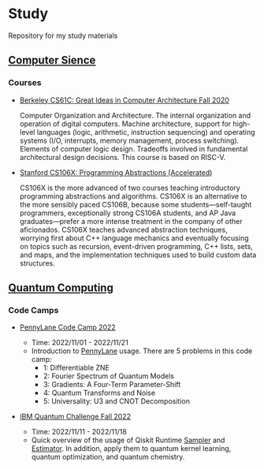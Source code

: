 # Study

Repository for my study materials

## [Computer Sience](computer-science/)

### Courses

* [Berkeley CS61C: Great Ideas in Computer Architecture Fall 2020](computer-science/Berkeley-CS61C-Great-Ideas-in-Computer-Architecture/)

    Computer Organization and Architecture. The internal organization and operation of digital computers. Machine architecture, support for high-level languages (logic, arithmetic, instruction sequencing) and operating systems (I/O, interrupts, memory management, process switching). Elements of computer logic design. Tradeoffs involved in fundamental architectural design decisions. This course is based on RISC-V.

* [Stanford CS106X: Programming Abstractions (Accelerated)](computer-science/Stanford-CS106X-Programming-Abstractions-in-CPP-2019-Fall/)

    CS106X is the more advanced of two courses teaching introductory programming abstractions and algorithms. CS106X is an alternative to the more sensibly paced CS106B, because some students—self-taught programmers, exceptionally strong CS106A students, and AP Java graduates—prefer a more intense treatment in the company of other aficionados. CS106X teaches advanced abstraction techniques, worrying first about C++ language mechanics and eventually focusing on topics such as recursion, event-driven programming, C++ lists, sets, and maps, and the implementation techniques used to build custom data structures.


## [Quantum Computing](quantum-computing/)

### Code Camps

* [PennyLane Code Camp 2022](quantum-computing/pennylane-code-camp-2022/)
    * Time: 2022/11/01 - 2022/11/21
    * Introduction to [PennyLane](https://pennylane.ai/) usage. There are 5 problems in this code camp:
        * 1: Differentiable ZNE
        * 2: Fourier Spectrum of Quantum Models
        * 3: Gradients: A Four-Term Parameter-Shift
        * 4: Quantum Transforms and Noise
        * 5: Universality: U3 and CNOT Decomposition

* [IBM Quantum Challenge Fall 2022](quantum-computing/ibm-quantum-challenge-fall-22/)
    * Time: 2022/11/11 - 2022/11/18
    * Quick overview of the usage of Qiskit Runtime [Sampler](https://qiskit.org/documentation/partners/qiskit_ibm_runtime/stubs/qiskit_ibm_runtime.Sampler.html#sampler) and [Estimator](https://qiskit.org/documentation/partners/qiskit_ibm_runtime/stubs/qiskit_ibm_runtime.Estimator.html#estimator). In addition, apply them to quantum kernel learning, quantum optimization, and quantum chemistry.

